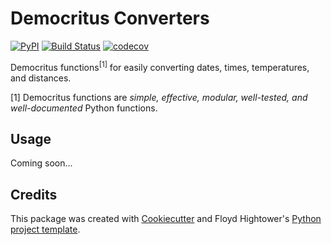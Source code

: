 # Democritus Converters

[![PyPI](https://img.shields.io/pypi/v/d8s-converters.svg)](https://pypi.python.org/pypi/d8s-converters)
[![Build Status](https://travis-ci.com/democritus-project/d8s-converters.svg?branch=main)](https://travis-ci.com/democritus-project/d8s-converters)
[![codecov](https://codecov.io/gh/democritus-project/d8s-converters/branch/main/graph/badge.svg?token=V0WOIXRGMM)](https://codecov.io/gh/democritus-project/d8s-converters)

Democritus functions<sup>[1]</sup> for easily converting dates, times, temperatures, and distances.

[1] Democritus functions are <i>simple, effective, modular, well-tested, and well-documented</i> Python functions.

## Usage

Coming soon...

## Credits

This package was created with [Cookiecutter](https://github.com/audreyr/cookiecutter) and Floyd Hightower's [Python project template](https://github.com/fhightower-templates/python-project-template).
